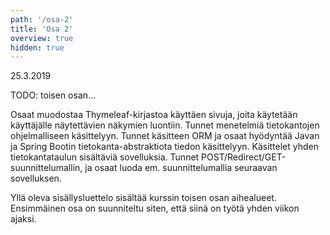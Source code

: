 ```yaml
---
path: '/osa-2'
title: 'Osa 2'
overview: true
hidden: true
---
```


<deadline>25.3.2019</deadline>

TODO:
toisen osan...

Osaat muodostaa Thymeleaf-kirjastoa käyttäen sivuja, joita käytetään käyttäjälle näytettävien näkymien luontiin. Tunnet menetelmiä tietokantojen ohjelmalliseen käsittelyyn. Tunnet käsitteen ORM ja osaat hyödyntää Javan ja Spring Bootin tietokanta-abstraktiota tiedon käsittelyyn. Käsittelet yhden tietokantataulun sisältäviä sovelluksia. Tunnet POST/Redirect/GET-suunnittelumallin, ja osaat luoda em. suunnittelumallia seuraavan sovelluksen.

<please-login></please-login>

<pages-in-this-section></pages-in-this-section>

Yllä oleva sisällysluettelo sisältää kurssin toisen osan aihealueet. Ensimmäinen osa on suunniteltu siten, että siinä on työtä yhden viikon ajaksi.

<exercises-in-this-section></exercises-in-this-section>

